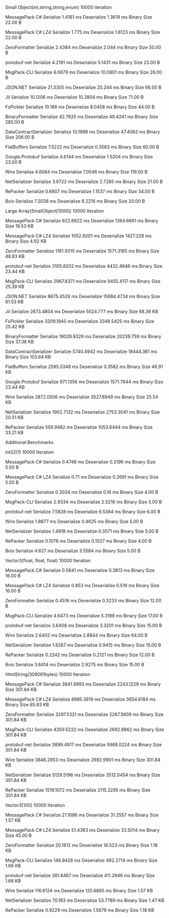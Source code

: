 

Small Object(int,string,string,enum) 10000 Iteration

MessagePack C#
      Serialize   1.4161 ms
    Deserialize   1.3619 ms
    Binary Size   22.00 B

MessagePack C# LZ4
      Serialize   1.775 ms
    Deserialize   1.6123 ms
    Binary Size   22.00 B

ZeroFormatter
      Serialize   2.4384 ms
    Deserialize   2.044 ms
    Binary Size   50.00 B

protobuf-net
      Serialize   4.2191 ms
    Deserialize   5.1431 ms
    Binary Size   23.00 B

MsgPack-CLI
      Serialize   6.0679 ms
    Deserialize   10.0801 ms
    Binary Size   26.00 B

JSON.NET
      Serialize   21.3305 ms
    Deserialize   25.244 ms
    Binary Size   66.00 B

Jil
      Serialize   10.1206 ms
    Deserialize   10.3804 ms
    Binary Size   71.00 B

FsPickler
      Serialize   10.188 ms
    Deserialize   8.0458 ms
    Binary Size   44.00 B

BinaryFormatter
      Serialize   42.7625 ms
    Deserialize   49.4241 ms
    Binary Size   285.00 B

DataContractSerializer
      Serialize   13.1998 ms
    Deserialize   47.4062 ms
    Binary Size   206.00 B

FlatBuffers
      Serialize   7.5222 ms
    Deserialize   0.3583 ms
    Binary Size   60.00 B

Google.Protobuf
      Serialize   4.6144 ms
    Deserialize   1.5204 ms
    Binary Size   23.00 B

Wire
      Serialize   4.6084 ms
    Deserialize   7.0546 ms
    Binary Size   119.00 B

NetSerializer
      Serialize   3.6722 ms
    Deserialize   2.7285 ms
    Binary Size   21.00 B

RePacker
      Serialize   0.6807 ms
    Deserialize   1.1537 ms
    Binary Size   34.00 B

Bois
      Serialize   7.2038 ms
    Deserialize   8.2216 ms
    Binary Size   20.00 B

Large Array(SmallObject[1000]) 10000 Iteration

MessagePack C#
      Serialize   922.6622 ms
    Deserialize   1364.6661 ms
    Binary Size   19.53 KB

MessagePack C# LZ4
      Serialize   1052.8201 ms
    Deserialize   1427.228 ms
    Binary Size   4.92 KB

ZeroFormatter
      Serialize   1181.9315 ms
    Deserialize   1571.3185 ms
    Binary Size   48.83 KB

protobuf-net
      Serialize   3105.8202 ms
    Deserialize   4432.4646 ms
    Binary Size   23.44 KB

MsgPack-CLI
      Serialize   2967.8371 ms
    Deserialize   9455.4117 ms
    Binary Size   25.39 KB

JSON.NET
      Serialize   8675.4526 ms
    Deserialize   15884.4734 ms
    Binary Size   61.53 KB

Jil
      Serialize   2673.4804 ms
    Deserialize   5024.777 ms
    Binary Size   68.36 KB

FsPickler
      Serialize   3209.1945 ms
    Deserialize   3346.5425 ms
    Binary Size   25.42 KB

BinaryFormatter
      Serialize   19028.9329 ms
    Deserialize   20239.759 ms
    Binary Size   37.38 KB

DataContractSerializer
      Serialize   5740.4942 ms
    Deserialize   18444.361 ms
    Binary Size   103.64 KB

FlatBuffers
      Serialize   2595.5348 ms
    Deserialize   0.3582 ms
    Binary Size   46.91 KB

Google.Protobuf
      Serialize   971.1356 ms
    Deserialize   1571.7644 ms
    Binary Size   23.44 KB

Wire
      Serialize   2872.0506 ms
    Deserialize   3527.8949 ms
    Binary Size   25.54 KB

NetSerializer
      Serialize   1902.7132 ms
    Deserialize   2753.3041 ms
    Binary Size   20.51 KB

RePacker
      Serialize   559.9482 ms
    Deserialize   1053.6444 ms
    Binary Size   33.21 KB


Additional Benchmarks

Int32(1) 10000 Iteration

MessagePack C#
      Serialize   0.4748 ms
    Deserialize   0.2196 ms
    Binary Size   5.00 B

MessagePack C# LZ4
      Serialize   0.71 ms
    Deserialize   0.2691 ms
    Binary Size   5.00 B

ZeroFormatter
      Serialize   0.3034 ms
    Deserialize   0.16 ms
    Binary Size   4.00 B

MsgPack-CLI
      Serialize   2.9334 ms
    Deserialize   2.5216 ms
    Binary Size   5.00 B

protobuf-net
      Serialize   7.5828 ms
    Deserialize   6.5364 ms
    Binary Size   6.00 B

Wire
      Serialize   1.8877 ms
    Deserialize   0.4625 ms
    Binary Size   5.00 B

NetSerializer
      Serialize   1.4918 ms
    Deserialize   0.3571 ms
    Binary Size   5.00 B

RePacker
      Serialize   0.1078 ms
    Deserialize   0.1027 ms
    Binary Size   4.00 B

Bois
      Serialize   4.627 ms
    Deserialize   3.5584 ms
    Binary Size   5.00 B

Vector3(float, float, float) 10000 Iteration

MessagePack C#
      Serialize   0.5641 ms
    Deserialize   0.3813 ms
    Binary Size   16.00 B

MessagePack C# LZ4
      Serialize   0.853 ms
    Deserialize   0.519 ms
    Binary Size   16.00 B

ZeroFormatter
      Serialize   0.4516 ms
    Deserialize   0.3233 ms
    Binary Size   12.00 B

MsgPack-CLI
      Serialize   4.6473 ms
    Deserialize   5.3198 ms
    Binary Size   17.00 B

protobuf-net
      Serialize   3.6408 ms
    Deserialize   3.3201 ms
    Binary Size   15.00 B

Wire
      Serialize   2.6402 ms
    Deserialize   2.8844 ms
    Binary Size   64.00 B

NetSerializer
      Serialize   1.8287 ms
    Deserialize   0.9415 ms
    Binary Size   15.00 B

RePacker
      Serialize   0.2242 ms
    Deserialize   0.2121 ms
    Binary Size   12.00 B

Bois
      Serialize   3.6414 ms
    Deserialize   2.9275 ms
    Binary Size   15.00 B

HtmlString(309081bytes) 10000 Iteration

MessagePack C#
      Serialize   3841.9993 ms
    Deserialize   2243.1229 ms
    Binary Size   301.84 KB

MessagePack C# LZ4
      Serialize   8985.3819 ms
    Deserialize   3654.6184 ms
    Binary Size   85.93 KB

ZeroFormatter
      Serialize   3297.5321 ms
    Deserialize   2267.5609 ms
    Binary Size   301.84 KB

MsgPack-CLI
      Serialize   4359.5222 ms
    Deserialize   2692.8862 ms
    Binary Size   301.84 KB

protobuf-net
      Serialize   3899.4917 ms
    Deserialize   5968.0224 ms
    Binary Size   301.84 KB

Wire
      Serialize   3846.2853 ms
    Deserialize   2692.9901 ms
    Binary Size   301.84 KB

NetSerializer
      Serialize   5129.5196 ms
    Deserialize   3512.0454 ms
    Binary Size   301.84 KB

RePacker
      Serialize   1519.1072 ms
    Deserialize   2115.3295 ms
    Binary Size   301.84 KB

Vector3[100] 10000 Iteration

MessagePack C#
      Serialize   21.1086 ms
    Deserialize   31.2557 ms
    Binary Size   1.57 KB

MessagePack C# LZ4
      Serialize   51.4363 ms
    Deserialize   33.5014 ms
    Binary Size   45.00 B

ZeroFormatter
      Serialize   20.1812 ms
    Deserialize   16.523 ms
    Binary Size   1.18 KB

MsgPack-CLI
      Serialize   146.9428 ms
    Deserialize   492.2714 ms
    Binary Size   1.66 KB

protobuf-net
      Serialize   381.8467 ms
    Deserialize   411.2946 ms
    Binary Size   1.66 KB

Wire
      Serialize   116.8124 ms
    Deserialize   125.6865 ms
    Binary Size   1.57 KB

NetSerializer
      Serialize   70.193 ms
    Deserialize   53.7789 ms
    Binary Size   1.47 KB

RePacker
      Serialize   0.9229 ms
    Deserialize   1.5679 ms
    Binary Size   1.18 KB